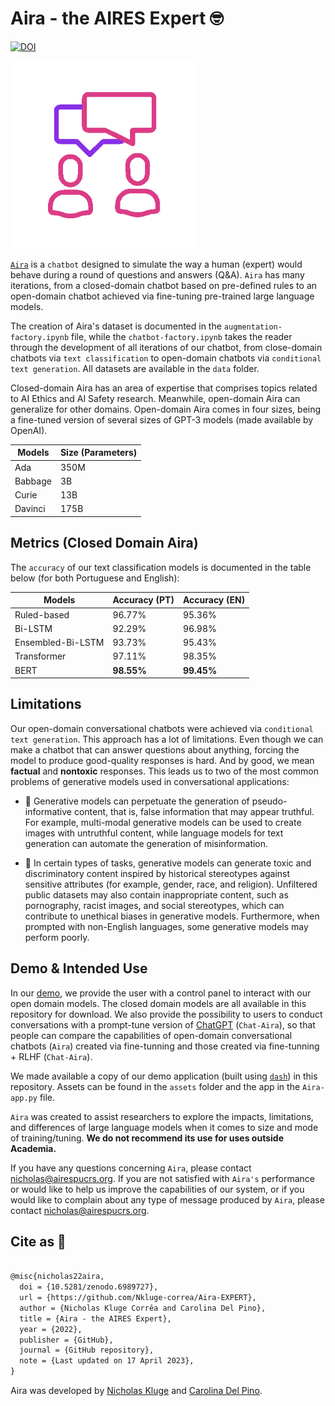 # Aira - the AIRES Expert 🤓

[![DOI](https://zenodo.org/badge/499891032.svg)](https://zenodo.org/badge/latestdoi/499891032)

<img src="assets/chat.gif" width=300 >

[`Aira`](https://playground.airespucrs.org/aira) is a `chatbot` designed to simulate the way a human (expert) would behave during a round of questions and answers (Q&A). `Aira` has many iterations, from a closed-domain chatbot based on pre-defined rules to an open-domain chatbot achieved via fine-tuning pre-trained large language models.

The creation of Aira's dataset is documented in the `augmentation-factory.ipynb` file, while the `chatbot-factory.ipynb` takes the reader through the development of all iterations of our chatbot, from close-domain chatbots via `text classification` to open-domain chatbots via `conditional text generation`. All datasets are available in the `data` folder.

Closed-domain Aira has an area of expertise that comprises topics related to AI Ethics and AI Safety research. Meanwhile, open-domain Aira can generalize for other domains. Open-domain Aira comes in four sizes, being a fine-tuned version of several sizes of GPT-3 models (made available by OpenAI).

| Models  | Size (Parameters) |
| ------- | ----------------- |
| Ada     | 350M              |
| Babbage | 3B                |
| Curie   | 13B               |
| Davinci | 175B              |

## Metrics (Closed Domain Aira)

The `accuracy` of our text classification models is documented in the table below (for both Portuguese and English):

| Models            | Accuracy (PT) | Accuracy (EN) |
| ----------------- | ------------- | ------------- |
| Ruled-based       | 96.77%        | 95.36%        |
| Bi-LSTM           | 92.29%        | 96.98%        |
| Ensembled-Bi-LSTM | 93.73%        | 95.43%        |
| Transformer       | 97.11%        | 98.35%        |
| BERT              | **98.55%**    | **99.45%**    |

## Limitations

Our open-domain conversational chatbots were achieved via `conditional text generation`. This approach has a lot of limitations. Even though we can make a chatbot that can answer questions about anything, forcing the model to produce good-quality responses is hard. And by good, we mean **factual** and **nontoxic** responses. This leads us to two of the most common problems of generative models used in conversational applications:

- 🤥 Generative models can perpetuate the generation of pseudo-informative content, that is, false information that may appear truthful. For example, multi-modal generative models can be used to create images with untruthful content, while language models for text generation can automate the generation of misinformation.

- 🤬 In certain types of tasks, generative models can generate toxic and discriminatory content inspired by historical stereotypes against sensitive attributes (for example, gender, race, and religion). Unfiltered public datasets may also contain inappropriate content, such as pornography, racist images, and social stereotypes, which can contribute to unethical biases in generative models. Furthermore, when prompted with non-English languages, some generative models may perform poorly.

## Demo & Intended Use

In our [demo](https://playground.airespucrs.org/aira), we provide the user with a control panel to interact with our open domain models. The closed domain models are all available in this repository for download. We also provide the possibility to users to conduct conversations with a prompt-tune version of [ChatGPT](https://openai.com/blog/chatgpt) (`Chat-Aira`), so that people can compare the capabilities of open-domain conversational chatbots (`Aira`) created via fine-tunning and those created via fine-tunning + RLHF (`Chat-Aira`).

We made available a copy of our demo application (built using [`dash`](https://dash.plotly.com/)) in this repository. Assets can be found in the `assets` folder and the app in the `Aira-app.py` file.

`Aira` was created to assist researchers to explore the impacts, limitations, and differences of large language models when it comes to size and mode of training/tuning. **We do not recommend its use for uses outside Academia.**

If you have any questions concerning `Aira`, please contact [nicholas@airespucrs.org](mailto:nicholas@airespucrs.org). If you are not satisfied with `Aira's` performance or would like to help us improve the capabilities of our system, or if you would like to complain about any type of message produced by `Aira`, please contact [nicholas@airespucrs.org](mailto:nicholas@airespucrs.org).

## Cite as 🤗

```latex

@misc{nicholas22aira,
  doi = {10.5281/zenodo.6989727},
  url = {https://github.com/Nkluge-correa/Aira-EXPERT},
  author = {Nicholas Kluge Corrêa and Carolina Del Pino},
  title = {Aira - the AIRES Expert},
  year = {2022},
  publisher = {GitHub},
  journal = {GitHub repository},
  note = {Last updated on 17 April 2023},
}

```

Aira was developed by [Nicholas Kluge](https://nkluge-correa.github.io/) and [Carolina Del Pino](http://lattes.cnpq.br/6291330432531578).
